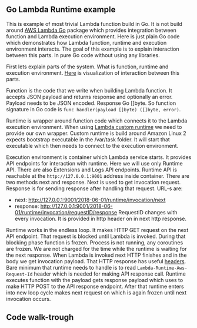 <!--
most trivial lambda runtime

What is Lambda runtime?

Whay is that ineteresting?

How it works?
- next is blocking call, your Lambd is frozen on the next call

https://docs.aws.amazon.com/lambda/latest/dg/runtimes-api.html



salje i druge headere
https://docs.aws.amazon.com/lambda/latest/dg/runtimes-api.html
najvazniji koji bi trebalo obraditi 
Lambda-Runtime-Deadline-Ms 


za vjezbu moze napisati hendlanje error a 
kada callback vrati error
-->


## Go Lambda Runtime example

This is example of most trivial Lambda function build in Go. It is not build around [AWS Lambda Go](https://github.com/aws/aws-lambda-go/tree/0462b0000e7468bdc8a9c456273c1551fab284aa) package which provides integration between function and Lambda execution environment. Here is just plain Go code which demonstrates how Lambda function, runtime and execution environment interacts. The goal of this example is to explain interaction between this parts. In pure Go code without using any libraries. 

First lets explain parts of the system. What is function, runtime and execution environment.
[Here](https://docs.aws.amazon.com/lambda/latest/dg/runtimes-context.html) is visualization of interaction between this parts.

Function is the code that we write when building Lambda function. It accepts JSON payload and returns response and optionally an error. Payload needs to be JSON encoded. Response Go []byte. So function signature in Go code is `func handler(payload []byte) ([]byte, error)`.

Runtime is wrapper around function code which connects it to the Lambda execution environment. When using [Lambda custom runtime](https://docs.aws.amazon.com/lambda/latest/dg/runtimes-custom.html) we need to provide our own wrapper. Custom runtime is build around Amazon Linux 2 expects bootstrap executable in the /var/task folder. It will start that executable which then needs to connect to the execution environment.  

Execution environment is container which Lambda service starts. It provides API endpoints for interaction with runtime. Here we will use only Runtime API. There are also Extensions and Logs API endpoints. Runtime API is reachable at the `http://127.0.0.1:9001` address inside container. There are two methods next and response. Next is used to get invocation request. Response is for sending response after handling that request. URL-s are:
* next: http://127.0.0.1:9001/2018-06-01/runtime/invocation/next
* response: http://127.0.0.1:9001/2018-06-01/runtime/invocation/requestID/response
RequestID changes with every invocation. It is provided in http header on in next http response. 

Runtime works in the endless loop. It makes HTTP GET request on the next API endpoint. That request is blocked until Lambda is invoked. During that blocking phase function is frozen. Process is not running, any coroutines are frozen. We are not charged for the time while the runtime is waiting for the next response. When Lambda is invoked next HTTP finishes and in the body we get invocation payload. That HTTP response has useful [headers](https://docs.aws.amazon.com/lambda/latest/dg/runtimes-api.html). Bare minimum that runtime needs to handle is to read `Lambda-Runtime-Aws-Request-Id` header which is needed for making API response call. Runtime executes function with the payload gets response payload which uses to make HTTP POST to the API response endpoint. After that runtime enters into new loop cycle makes next request on which is again frozen until next invocation occurs.   

## Code walk-trough




